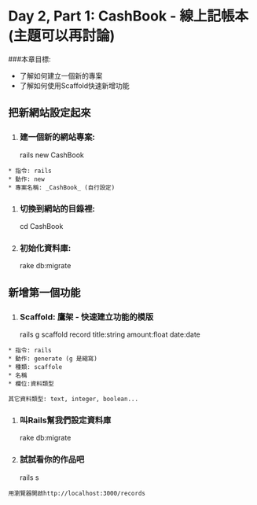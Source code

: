 # Day 2, Part 1: CashBook - 線上記帳本 (主題可以再討論)

###本章目標:

* 了解如何建立一個新的專案
* 了解如何使用Scaffold快速新增功能

## 把新網站設定起來

  1. ### 建一個新的網站專案:
        rails new CashBook

    * 指令: rails 
    * 動作: new 
    * 專案名稱: _CashBook_ (自行設定)

  1. ### 切換到網站的目錄裡:
        cd CashBook

  1. ### 初始化資料庫:
        rake db:migrate


## 新增第一個功能

  1. ### Scaffold: 鷹架 - 快速建立功能的模版
        rails g scaffold record title:string amount:float date:date

    * 指令: rails 
    * 動作: generate (g 是縮寫)
    * 種類: scaffole
    * 名稱
    * 欄位:資料類型

    其它資料類型: text, integer, boolean...

  1. ### 叫Rails幫我們設定資料庫
        rake db:migrate

  1. ### 試試看你的作品吧
        rails s

    用瀏覽器開啟http://localhost:3000/records
        

